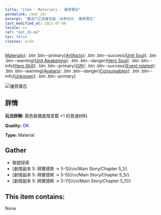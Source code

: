```yaml
---
title: "Item - Materials - 優質寶石"
permalink: /mat_16/
excerpt: "魔法门之英雄无敌：战争纪元  優質寶石"
last_modified_at: 2021-07-06
locale: cn
ref: "mat_16.md"
toc: false
classes: wide
---
```

 [Materials](/ItemsCN/){: .btn .btn--primary}[Artifacts](/ItemsCN/Artifacts/){: .btn .btn--success}[Unit Soul](/ItemsCN/UnitSoul/){: .btn .btn--warning}[Unit Awakening](/ItemsCN/UnitAwakening/){: .btn .btn--danger}[Hero Soul](/ItemsCN/HeroSoul/){: .btn .btn--info}[Hero Skill](/ItemsCN/HeroSkill/){: .btn .btn--primary}[Gift](/ItemsCN/Gift/){: .btn .btn--success}[Event related](/ItemsCN/Events/){: .btn .btn--warning}[Avatars](/ItemsCN/Avatars/){: .btn .btn--danger}[Consumables](/ItemsCN/Consumables/){: .btn .btn--info}[Unknown](/ItemsCN/Unknown/){: .btn .btn--primary}

 ![優質寶石](/images/t/i_cailiao_baoshi1.png)

## 詳情
 **玩法詳解:** 藍色裝備進階至藍 +1 的普通材料

 **Quality:** <span style="color: #0000CD">OK</span>

 **Type:** Material

## Gather

*    聯盟探索 
*    [劇情副本 5: 拜爾德斯 -> 5-1](/cn/Main Story/Chapter 5_1/) 
*    [劇情副本 5: 拜爾德斯 -> 5-5](/cn/Main Story/Chapter 5_5/) 
*    [劇情副本 5: 拜爾德斯 -> 5-11](/cn/Main Story/Chapter 5_11/) 

## This item contains:

  None


